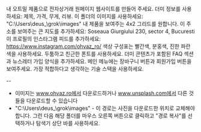 내 오트밀 제품으로 전자상거래 원페이지 웹사이트를 만들어 주세요. 더미 정보를 사용하세요: 제목, 가격, 무게, 리뷰. 이 폴더의 이미지를 사용하세요: "C:\Users\deus_\grok\images"
내 제품을 보여주는 4x2 그리드를 원합니다. 이 주소를 보여주는 큰 지도를 추가하세요: Soseaua Giurgiului 230, sector 4, Bucuresti
이 프로필의 인스타그램 피드를 추가하세요: https://www.instagram.com/ohvaz_ro/
색상 구성표는 빨간색, 분홍색, 진한 파란색을 사용하세요. 두툼하고 친근한 폰트를 사용하세요.
더미 콘텐츠가 포함된 FAQ 섹션과 뉴스레터 가입 양식을 추가하세요.
메인 메뉴에는 장바구니 버튼과 회원가입 버튼을 보여주세요. 가장 적합하다고 생각하는 기술 스택을 사용하세요.

--
* 이미지는 www.ohvaz.ro에서 다운로드하거나 www.unsplash.com에서 다른 것들을 다운로드할 수 있습니다
* "C:\Users\deus_\grok\images" - 이 경로는 사진을 다운로드한 위치로 교체해야 합니다. 그런 다음 해당 폴더를 마우스 오른쪽 버튼으로 클릭하고 "경로 복사"를 선택하거나 탐색기 상단 바를 사용하세요.
